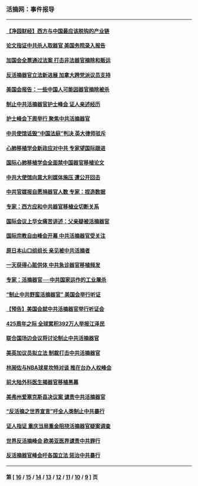 ### 活摘网：事件报导
---
#### [【净园财经】西方与中国最应该脱钩的产业链](../../pages/nf5877/n14016113.md?07060430) 
#### [论文指证中共杀人取器官 美国务院录入报告](../../pages/nf5877/n13999890.md?07060430) 
#### [加国会全票通过法案 打击非法器官摘除和贩运](../../pages/nf5877/n13884924.md?07060430) 
#### [反活摘器官立法新进展 加拿大跨党派议员支持](../../pages/nf5877/n13876061.md?07060430) 
#### [美国会报告：一些中国人可能因器官摘除被杀](../../pages/nf5877/n13867964.md?07060430) 
#### [制止中共活摘器官护士峰会 证人亲述经历](../../pages/nf5877/n13859007.md?07060430) 
#### [护士峰会下周举行 聚焦中共活摘器官](../../pages/nf5877/n13855418.md?07060430) 
#### [中共使馆诋毁“中国法庭”判决 英大律师驳斥](../../pages/nf5877/n13833945.md?07060430) 
#### [心肺移植学会新政应对中共 专家望国际跟进](../../pages/nf5877/n13829043.md?07060430) 
#### [国际心肺移植学会全面禁中国器官移植论文](../../pages/nf5877/n13827785.md?07060430) 
#### [中共大使馆向意大利媒体施压 遭公开回击](../../pages/nf5877/n13826038.md?07060430) 
#### [中共官媒报自愿捐器官人数 专家：捏造数据](../../pages/nf5877/n13814130.md?07060430) 
#### [专家：西方应和中共器官移植业切断关系](../../pages/nf5877/n13772828.md?07060430) 
#### [国际会议上华女痛苦讲述：父亲疑被活摘器官](../../pages/nf5877/n13771583.md?07060430) 
#### [国际宗教自由峰会开幕 中共活摘器官受关注](../../pages/nf5877/n13769995.md?07060430) 
#### [原日本山口组组长 亲见被中共活摘者](../../pages/nf5877/n13767360.md?07060430) 
#### [一天获得心脏供体 中共急诊器官移植频发](../../pages/nf5877/n13764689.md?07060430) 
#### [专家：活摘器官──中共国家运作的工业屠杀](../../pages/nf5877/n13761178.md?07060430) 
#### [“制止中共野蛮活摘器官” 美国会举行听证](../../pages/nf5877/n13735831.md?07060430) 
#### [【预告】美国会就中共活摘器官举行听证会](../../pages/nf5877/n13732843.md?07060430) 
#### [425周年之际 全球累积392万人举报江泽民](../../pages/nf5877/n13719232.md?07060430) 
#### [联合国场边会议将讨论制止中共活摘器官](../../pages/nf5877/n13656361.md?07060430) 
#### [美英加议员拟立法 制裁打击中共活摘器官](../../pages/nf5877/n13430251.md?07060430) 
#### [林昶佐与NBA球星坎特对谈 推在台办人权峰会](../../pages/nf5877/n13414467.md?07060430) 
#### [前大陆外科医生揭器官移植黑幕](../../pages/nf5877/n13401416.md?07060430) 
#### [美弗州爱塞克斯县决议案 谴责中共活摘器官](../../pages/nf5877/n13320919.md?07060430) 
#### [“反活摘之世界宣言”吁全人类制止中共暴行](../../pages/nf5877/n13259730.md?07060430) 
#### [证人指证 重庆当局重金阻挠活摘器官疑案调查](../../pages/nf5877/n13259127.md?07060430) 
#### [世界反活摘峰会 欧美亚医界谴责中共罪行](../../pages/nf5877/n13253550.md?07060430) 
#### [反活摘器官峰会吁各国立法 惩治中共暴行](../../pages/nf5877/n13245052.md?07060430) 

---
#### 第 [ [16](./16.md?07060430) / [15](./15.md?07060430) / [14](./14.md?07060430) / [13](./13.md?07060430) / [12](./12.md?07060430) / [11](./11.md?07060430) / [10](./10.md?07060430) / [9](./9.md?07060430) ] 页
